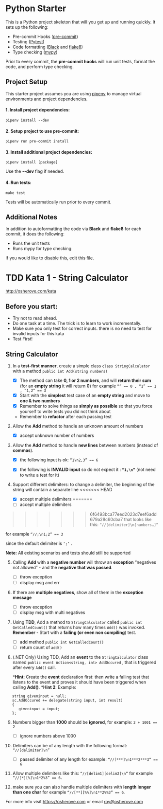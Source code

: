 # Python Starter

This is a Python project skeleton that will you get up and running quickly. It sets up the following:

- Pre-commit Hooks ([pre-commit](https://pre-commit.com/))
- Testing ([Pytest](https://docs.pytest.org/en/latest/))
- Code formatting ([Black](https://github.com/python/black) and [flake8](http://flake8.pycqa.org/en/latest/))
- Type checking ([mypy](http://mypy-lang.org/))

Prior to every commit, the **pre-commit hooks** will run unit tests, format the code, and perform
type checking.

## Project Setup

This starter project assumes you are using [pipenv](https://github.com/pypa/pipenv) to manage
virtual environments and project dependencies.

#### 1. Install project dependencies:

```
pipenv install --dev
```

#### 2. Setup project to use **pre-commit**:

```
pipenv run pre-commit install
```

#### 3. Install additional project dependencies:

```
pipenv install [package]
```

Use the **--dev** flag if needed.

#### 4. Run tests:

```
make test
```

Tests will be automatically run prior to every commit.

## Additional Notes

In addition to autoformatting the code via **Black** and **flake8** for each commit,
it does the following:

- Runs the unit tests
- Runs mypy for type checking

If you would like to disable this, edit this [file](.pre-commit-config.yaml).

# TDD Kata 1 - String Calculator
http://osherove.com/kata
## Before you start:

- Try not to read ahead.
- Do one task at a time. The trick is to learn to work incrementally.
- Make sure you only test for correct inputs. there is no need to test for invalid inputs for this kata
- Test First!

## String Calculator

1. In a **test-first manner**, create a simple class `class StringCalculator`
   with a method `public int Add(string numbers)`

   - [x] The method can take **0, 1 or 2 numbers**, and will **return their sum**
   (for an **empty string** it will return **0**)
   for example
   `“” == 0 , “1” == 1 , “1,2” == 3`
   - [x] Start with the **simplest** test case of an **empty string** and move to **one & two numbers**
   - [x] Remember to solve things as **simply as possible** so that you force yourself to
   write tests you did not think about
   * Remember to **refactor** after each passing test


2. Allow the **Add** method to handle an unknown amount of numbers
   - [x] accept unknown number of numbers

3. Allow the **Add** method to handle **new lines** between numbers (instead of **commas**).
   - [x] the following input is ok: `“1\n2,3” == 6`

   - [x] the following is **INVALID input** so do not expect it : **`“1,\n”`** (not need to write a test for it)

4. Support different delimiters:
   to change a delimiter, the beginning of the string will contain a separate line
<<<<<<< HEAD
   - [x] accept multiple delimiters
=======
   - [ ] accept multiple delimiters
>>>>>>> 6f6493bca77eed2023d7eef6add679a28c60cba7
   that looks like this:
   `“//[delimiter]\n[numbers…]”`

   for example
   `“//;\n1;2” == 3`

   since the default delimiter is `‘;’` .

   **Note:** All existing scenarios and tests should still be supported

5. Calling **Add** with a **negative number** will throw an **exception** “negatives not allowed” -
   and the **negative that was passed**.
   - [ ] throw exception
   - [ ] display msg and err

6. If there are **multiple negatives**, show all of them in the **exception message**
   - [ ] throw exception
   - [ ] display msg with multi negatives

7. Using **TDD**, Add a method to `StringCalculator`
   called `public int GetCalledCount()`
   that returns how many times `Add()` was invoked.
   **Remember** - Start with a **failing (or even non compiling**) test.
   - [ ] add method `public int GetCalledCount()`
   - [ ] return count of `add()`

8. (.NET Only) Using TDD, Add an **event** to the `StringCalculator` class named
   `public event Action<string, int> AddOccured` ,
   that is triggered after every `Add()` call.

   ***Hint**:
   Create the **event** declaration first:
   then write a failing test that listens to the event
   and proves it should have been triggered when calling **Add()**.
   ***Hint 2**:
   Example:

```
   string giveninput = null;
   sc.AddOccured += delegate(string input, int result)
   {
      giveninput = input;
   };
```

9. Numbers bigger than **1000** should be **ignored**, for example:
   `2 + 1001 == 2`
   - [ ] ignore numbers above 1000

10. Delimiters can be of any length with the following format:
    `“//[delimiter]\n”`
    - [ ] passed delimiter of any length
    for example:
    `“//[***]\n1***2***3” == 6`

11. Allow multiple delimiters like this:
    `“//[delim1][delim2]\n”`
    for example
    `“//[*][%]\n1*2%3” == 6.`

12. make sure you can also handle multiple delimiters with **length longer than one char**
    for example
    `“//[**][%%]\n1**2%%3” == 6.`

For more info visit https://osherove.com or email roy@osherove.com
